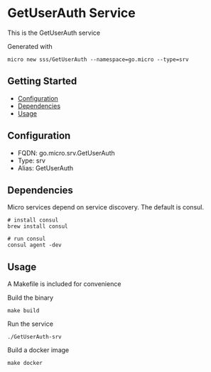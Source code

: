 # GetUserAuth Service

This is the GetUserAuth service

Generated with

```
micro new sss/GetUserAuth --namespace=go.micro --type=srv
```

## Getting Started

- [Configuration](#configuration)
- [Dependencies](#dependencies)
- [Usage](#usage)

## Configuration

- FQDN: go.micro.srv.GetUserAuth
- Type: srv
- Alias: GetUserAuth

## Dependencies

Micro services depend on service discovery. The default is consul.

```
# install consul
brew install consul

# run consul
consul agent -dev
```

## Usage

A Makefile is included for convenience

Build the binary

```
make build
```

Run the service
```
./GetUserAuth-srv
```

Build a docker image
```
make docker
```